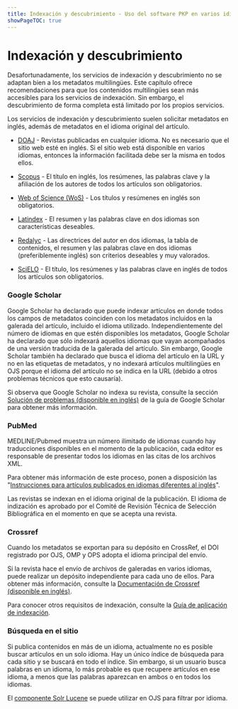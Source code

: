 ```yaml
---
title: Indexación y descubrimiento - Uso del software PKP en varios idiomas
showPageTOC: true
---
```


# Indexación y descubrimiento

Desafortunadamente, los servicios de indexación y descubrimiento no se adaptan bien a los metadatos multilingües. Este capítulo ofrece recomendaciones para que los contenidos multilingües sean más accesibles para los servicios de indexación. Sin embargo, el descubrimiento de forma completa está limitado por los propios servicios.

Los servicios de indexación y descubrimiento suelen solicitar metadatos en inglés, además de metadatos en el idioma original del artículo.

- [DOAJ](https://doaj.org/apply/guide/) - Revistas publicadas en cualquier idioma. No es necesario que el sitio web esté en inglés. Si el sitio web está disponible en varios idiomas, entonces la información facilitada debe ser la misma en todos ellos.

- [Scopus](https://www.readyforscopus.com/) - El título en inglés, los resúmenes, las palabras clave y la afiliación de los autores de todos los artículos son obligatorios.

- [Web of Science (WoS)](https://clarivate.com/webofsciencegroup/journal-evaluation-process-and-selection-criteria/) - Los títulos y resúmenes en inglés son obligatorios.

- [Latindex](https://www.latindex.org/latindex/meto2) - El resumen y las palabras clave en dos idiomas son características deseables.

- [Redalyc](https://www.redalyc.org/redalyc/editores/evaluacionCriterios.html) - Las directrices del autor en dos idiomas, la tabla de contenidos, el resumen y las palabras clave en dos idiomas (preferiblemente inglés) son criterios deseables y muy valorados.

- [SciELO](https://wp.scielo.org/wp-content/uploads/Criterios-Rede-SciELO-es.pdf) - El título, los resúmenes y las palabras clave en inglés de todos los artículos son obligatorios.

### Google Scholar

Google Scholar ha declarado que puede indexar artículos en donde todos los campos de metadatos coinciden con los metadatos incluidos en la galerada del artículo, incluido el idioma utilizado. Independientemente del número de idiomas en que estén disponibles los metadatos, Google Scholar ha declarado que sólo indexará aquellos idiomas que vayan acompañados de una versión traducida de la galerada del artículo. Sin embargo, Google Scholar también ha declarado que busca el idioma del artículo en la URL y no en las etiquetas de metadatos, y no indexará artículos multilingües en OJS porque el idioma del artículo no se indica en la URL (debido a otros problemas técnicos que esto causaría).

Si observa que Google Scholar no indexa su revista, consulte la sección [Solución de problemas (disponible en inglés)](https://docs.pkp.sfu.ca/google-scholar/en/#troubleshooting-for-journal-managers-and-editors) de la guía de Google Scholar para obtener más información.

### PubMed

MEDLINE/Pubmed muestra un número ilimitado de idiomas cuando hay traducciones disponibles en el momento de la publicación, cada editor es responsable de presentar todos los idiomas en las citas de los archivos XML.

Para obtener más información de este proceso, ponen a disposición las "[Instrucciones para artículos publicados en idiomas diferentes al inglés](https://www.ncbi.nlm.nih.gov/books/NBK3828/#publisherhelp.Instructions_for_art)".

Las revistas se indexan en el idioma original de la publicación. El idioma de indización es aprobado por el Comité de Revisión Técnica de Selección Bibliográfica en el momento en que se acepta una revista.

### Crossref

Cuando los metadatos se exportan para su depósito en CrossRef, el DOI registrado por OJS, OMP y OPS adopta el idioma principal del envío.

Si la revista hace el envío de archivos de galeradas en varios idiomas, puede realizar un depósito independiente para cada uno de ellos. Para obtener más información, consulte la  [Documentación de Crossref (disponible en inglés)](https://www.crossref.org/documentation/content-registration/structural-metadata/components/).

Para conocer otros requisitos de indexación, consulte la  [Guía de aplicación de indexación](https://docs.pkp.sfu.ca/indexing-guide/en/).

### Búsqueda en el sitio

Si publica contenidos en más de un idioma, actualmente no es posible buscar artículos en un solo idioma. Hay un único índice de búsqueda para cada sitio y se buscará en todo el índice. Sin embargo, si un usuario busca palabras en un idioma, lo más probable es que recupere artículos en ese idioma, a menos que las palabras aparezcan en ambos o en todos los idiomas.

El [componente Solr Lucene](https://github.com/ojsde/lucene) se puede utilizar en OJS para filtrar por idioma.
